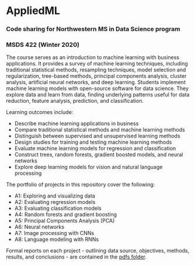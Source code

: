 # AppliedML
### Code sharing for Northwestern MS in Data Science program<br>
### MSDS 422 (Winter 2020)

The course serves as an introduction to machine learning with business applications. It provides a survey of machine learning techniques, including traditional statistical methods, resampling techniques, model selection and regularization, tree-based methods, principal components analysis, cluster analysis, artificial neural networks, and deep learning. Students implement machine learning models with open-source software for data science. They explore data and learn from data, finding underlying patterns useful for data reduction, feature analysis, prediction, and classification.

Learning outcomes include:

* Describe machine learning applications in business
* Compare traditional statistical methods and machine learning methods
* Distinguish between supervised and unsupervised learning methods
* Design studies for training and testing machine learning methods
* Evaluate machine learning models for regression and classification
* Construct trees, random forests, gradient boosted models, and neural networks
* Explore deep learning models for vision and natural language processing

The portfolio of projects in this repository cover the following:

* A1: Exploring and visualizing data
* A2: Evaluating regression models
* A3: Evaluating classification models
* A4: Random forests and gradient boosting
* A5: Principal Components Analysis (PCA)
* A6: Neural networks
* A7: Image processing with CNNs
* A8: Language modeling with RNNs

Formal reports on each project - outlining data source, objectives, methods, results, and conclusions - are contained in the [pdfs folder](https://github.com/clboetticher/AppliedML/pdfs). 
